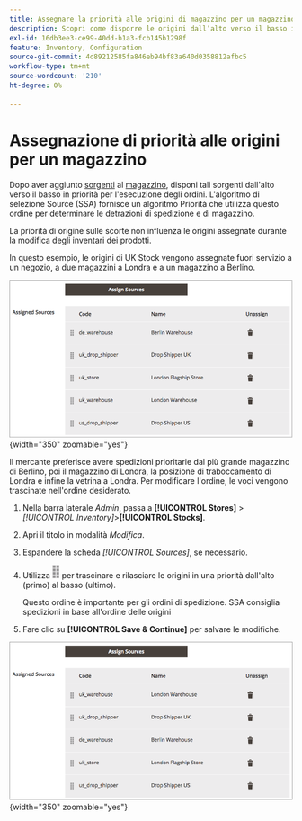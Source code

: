 ```yaml
---
title: Assegnare la priorità alle origini di magazzino per un magazzino
description: Scopri come disporre le origini dall’alto verso il basso in ordine di priorità, utilizzato per determinare le detrazioni per spedizione e scorte.
exl-id: 16db3ee3-ce99-40dd-b1a3-fcb145b1298f
feature: Inventory, Configuration
source-git-commit: 4d89212585fa846eb94bf83a640d0358812afbc5
workflow-type: tm+mt
source-wordcount: '210'
ht-degree: 0%

---
```


# Assegnazione di priorità alle origini per un magazzino

Dopo aver aggiunto [sorgenti](sources-manage.md) al [magazzino](stocks-manage.md), disponi tali sorgenti dall&#39;alto verso il basso in priorità per l&#39;esecuzione degli ordini. L&#39;algoritmo di selezione Source (SSA) fornisce un algoritmo Priorità che utilizza questo ordine per determinare le detrazioni di spedizione e di magazzino.

La priorità di origine sulle scorte non influenza le origini assegnate durante la modifica degli inventari dei prodotti.

In questo esempio, le origini di UK Stock vengono assegnate fuori servizio a un negozio, a due magazzini a Londra e a un magazzino a Berlino.

![Ordine Source prima della definizione delle priorità](assets/inventory-priority-before.png){width="350" zoomable="yes"}

Il mercante preferisce avere spedizioni prioritarie dal più grande magazzino di Berlino, poi il magazzino di Londra, la posizione di traboccamento di Londra e infine la vetrina a Londra. Per modificare l&#39;ordine, le voci vengono trascinate nell&#39;ordine desiderato.

1. Nella barra laterale _Admin_, passa a **[!UICONTROL Stores]** > _[!UICONTROL Inventory]_>**[!UICONTROL Stocks]**.

1. Apri il titolo in modalità _Modifica_.

1. Espandere la scheda _[!UICONTROL Sources]_, se necessario.

1. Utilizza ![Icona ordinamento](assets/icon-sort.png) per trascinare e rilasciare le origini in una priorità dall&#39;alto (primo) al basso (ultimo).

   Questo ordine è importante per gli ordini di spedizione. SSA consiglia spedizioni in base all&#39;ordine delle origini

1. Fare clic su **[!UICONTROL Save & Continue]** per salvare le modifiche.

![Ordine Source dopo la definizione delle priorità](assets/inventory-stock-priority-after.png){width="350" zoomable="yes"}
